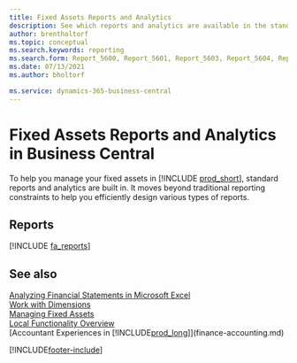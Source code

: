 ```yaml
---
title: Fixed Assets Reports and Analytics
description: See which reports and analytics are available in the standard version of Business Central so that you can keep track of your fixed assets.
author: brentholtorf
ms.topic: conceptual
ms.search.keywords: reporting
ms.search.form: Report_5600, Report_5601, Report_5603, Report_5604, Report_5605, Report_5606, Report_5607, Report_5608, Report_5610
ms.date: 07/13/2021
ms.author: bholtorf

ms.service: dynamics-365-business-central
---
```

# Fixed Assets Reports and Analytics in Business Central

To help you manage your fixed assets in [!INCLUDE [prod_short](includes/prod_short.md)], standard reports and analytics are built in. It moves beyond traditional reporting constraints to help you efficiently design various types of reports.  

## Reports
[!INCLUDE [fa_reports](includes/fa-reports-include.md)]


## See also

[Analyzing Financial Statements in Microsoft Excel](finance-analyze-excel.md)  
[Work with Dimensions](finance-dimensions.md)  
[Managing Fixed Assets](fa-manage.md)  
[Local Functionality Overview](about-localization.md)  
[Accountant Experiences in [!INCLUDE[prod_long](includes/prod_long.md)]](finance-accounting.md)  


[!INCLUDE[footer-include](includes/footer-banner.md)]
